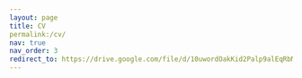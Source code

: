 ```yaml
---
layout: page
title: CV
permalink:/cv/
nav: true
nav_order: 3
redirect_to: https://drive.google.com/file/d/10uwordOakKid2Palp9alEqRbMcr6O5MZ/view?usp=sharing
---
```


